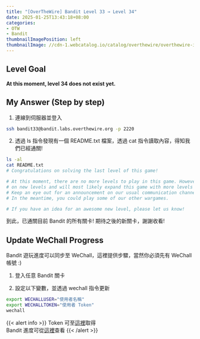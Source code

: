 ```yaml
---
title: "[OverTheWire] Bandit Level 33 → Level 34"
date: 2025-01-25T13:43:18+08:00
categories:
- OTW
- Bandit
thumbnailImagePosition: left
thumbnailImage: //cdn-1.webcatalog.io/catalog/overthewire/overthewire-icon-filled-256.png?v=1714775373043
---
```


<!--more-->

## Level Goal

**At this moment, level 34 does not exist yet.**

## My Answer (Step by step)

1. 連線到伺服器並登入

```bash
ssh bandit33@bandit.labs.overthewire.org -p 2220
```

2. 透過 ls 指令發現有一個 README.txt 檔案，透過 cat 指令讀取內容，得知我們已經通關!

```bash
ls -al
cat README.txt
# Congratulations on solving the last level of this game!

# At this moment, there are no more levels to play in this game. However, we are constantly working
# on new levels and will most likely expand this game with more levels soon.
# Keep an eye out for an announcement on our usual communication channels!
# In the meantime, you could play some of our other wargames.

# If you have an idea for an awesome new level, please let us know!
```

到此，已通關目前 Bandit 的所有關卡! 期待之後的新關卡，謝謝收看!

## Update WeChall Progress

Bandit 遊玩進度可以同步至 WeChall，這裡提供步驟，當然你必須先有 WeChall 帳號 :)

1. 登入任意 Bandit 關卡

2. 設定以下變數，並透過 wechall 指令更新

```bash
export WECHALLUSER="使用者名稱"
export WECHALLTOKEN="使用者 Token"
wechall
```

{{< alert info >}}
Token 可至[這裡](https://www.wechall.net/warboxes)取得  
Bandit 進度可從[這裡](https://www.wechall.net/3-levels-on-Bandit.html)查看
{{< /alert >}}